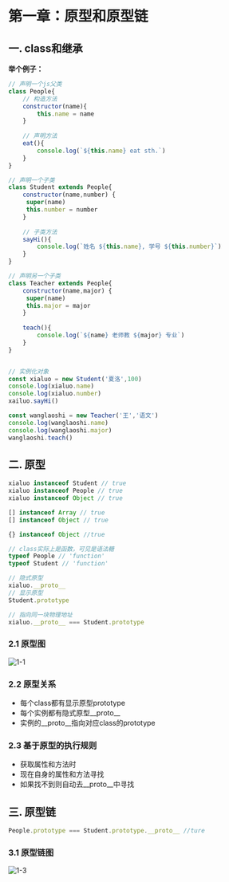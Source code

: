# 第一章：原型和原型链

## 一. class和继承
**举个例子：**
```javascript
// 声明一个js父类
class People{
    // 构造方法
    constructor(name){
        this.name = name 
    }
    
    // 声明方法
    eat(){
        console.log(`${this.name} eat sth.`)
    }
}

// 声明一个子类
class Student extends People{
    constructor(name,number) {
     super(name)
     this.number = number
    }
    
    // 子类方法
    sayHi(){
        console.log(`姓名 ${this.name}, 学号 ${this.number}`)
    }
}

// 声明另一个子类
class Teacher extends People{
    constructor(name,major) {
     super(name)
     this.major = major
    }
    
    teach(){
        console.log(`${name} 老师教 ${major} 专业`)
    }
}


// 实例化对象
const xialuo = new Student('夏洛',100)
console.log(xialuo.name)
console.log(xialuo.number)
xailuo.sayHi()

const wanglaoshi = new Teacher('王','语文')
console.log(wanglaoshi.name)
console.log(wanglaoshi.major)
wanglaoshi.teach()

```

## 二. 原型

```javascript
xialuo instanceof Student // true
xialuo instanceof People // true
xialuo instanceof Object // true

[] instanceof Array // true
[] instanceof Object // true

{} instanceof Object //true 

// class实际上是函数，可见是语法糖
typeof People // 'function'
typeof Student // 'function'

// 隐式原型
xialuo.__proto__
// 显示原型
Student.prototype

// 指向同一块物理地址
xialuo.__proto__ === Student.prototype

```
### 2.1 原型图
![1-1](https://s2.ax1x.com/2020/01/27/1nDgfK.md.png)

### 2.2 原型关系
* 每个class都有显示原型prototype
* 每个实例都有隐式原型__proto__
* 实例的__proto__指向对应class的prototype

### 2.3 基于原型的执行规则

* 获取属性和方法时
* 现在自身的属性和方法寻找
* 如果找不到则自动去__proto__中寻找

## 三. 原型链
```javascript
People.prototype === Student.prototype.__proto__ //ture
```
### 3.1 原型链图
![1-3](https://s2.ax1x.com/2020/01/27/1nrW40.md.png)




<comment/>